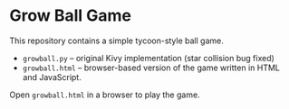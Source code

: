 # Grow Ball Game

This repository contains a simple tycoon-style ball game.

- `growball.py` – original Kivy implementation (star collision bug fixed)
- `growball.html` – browser-based version of the game written in HTML and JavaScript.

Open `growball.html` in a browser to play the game.
